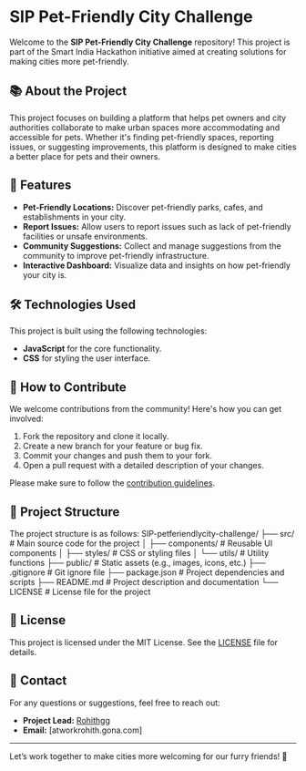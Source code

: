 # SIP Pet-Friendly City Challenge

Welcome to the **SIP Pet-Friendly City Challenge** repository! This project is part of the Smart India Hackathon initiative aimed at creating solutions for making cities more pet-friendly.

## 📚 About the Project

This project focuses on building a platform that helps pet owners and city authorities collaborate to make urban spaces more accommodating and accessible for pets. Whether it's finding pet-friendly spaces, reporting issues, or suggesting improvements, this platform is designed to make cities a better place for pets and their owners.

## 🚀 Features

- **Pet-Friendly Locations:** Discover pet-friendly parks, cafes, and establishments in your city.
- **Report Issues:** Allow users to report issues such as lack of pet-friendly facilities or unsafe environments.
- **Community Suggestions:** Collect and manage suggestions from the community to improve pet-friendly infrastructure.
- **Interactive Dashboard:** Visualize data and insights on how pet-friendly your city is.

## 🛠️ Technologies Used

This project is built using the following technologies:

- **JavaScript** for the core functionality.
- **CSS** for styling the user interface.

## 🌟 How to Contribute

We welcome contributions from the community! Here's how you can get involved:

1. Fork the repository and clone it locally.
2. Create a new branch for your feature or bug fix.
3. Commit your changes and push them to your fork.
4. Open a pull request with a detailed description of your changes.

Please make sure to follow the [contribution guidelines](CONTRIBUTING.md).

## 📂 Project Structure

The project structure is as follows:
SIP-petferiendlycity-challenge/
├── src/                     # Main source code for the project
│   ├── components/          # Reusable UI components
│   ├── styles/              # CSS or styling files
│   └── utils/               # Utility functions
├── public/                  # Static assets (e.g., images, icons, etc.)
├── .gitignore               # Git ignore file
├── package.json             # Project dependencies and scripts
├── README.md                # Project description and documentation
└── LICENSE                  # License file for the project


## 📜 License

This project is licensed under the MIT License. See the [LICENSE](LICENSE) file for details.

## 🔗 Contact

For any questions or suggestions, feel free to reach out:

- **Project Lead:** [Rohithgg](https://github.com/Rohithgg)
- **Email:** [atworkrohith.gona.com]

---

Let’s work together to make cities more welcoming for our furry friends! 🐾
